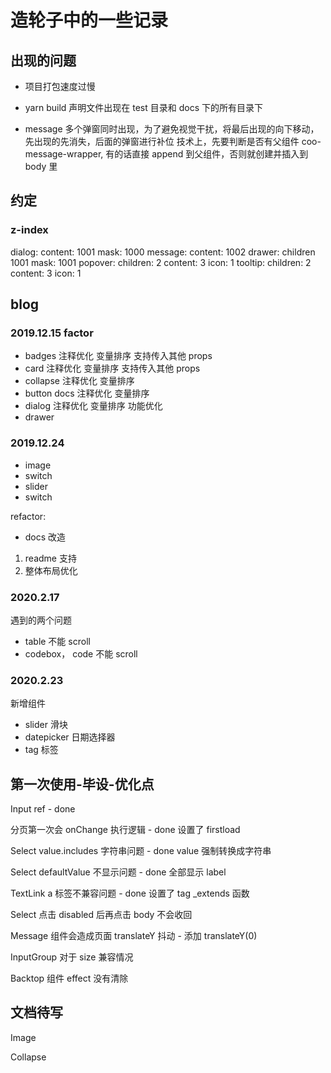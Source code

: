 # 造轮子中的一些记录

## 出现的问题

- 项目打包速度过慢
- yarn build 声明文件出现在 test 目录和 docs 下的所有目录下

- message
  多个弹窗同时出现，为了避免视觉干扰，将最后出现的向下移动，先出现的先消失，后面的弹窗进行补位
  技术上，先要判断是否有父组件 coo-message-wrapper, 有的话直接 append 到父组件，否则就创建并插入到 body 里

## 约定

### z-index

dialog: content: 1001 mask: 1000
message: content: 1002
drawer: children 1001 mask: 1001
popover: children: 2 content: 3 icon: 1
tooltip: children: 2 content: 3 icon: 1

## blog

### 2019.12.15 factor

- badges 注释优化 变量排序 支持传入其他 props
- card 注释优化 变量排序 支持传入其他 props
- collapse 注释优化 变量排序
- button docs 注释优化 变量排序
- dialog 注释优化 变量排序 功能优化
- drawer

### 2019.12.24

- image
- switch
- slider
- switch

refactor:

- docs 改造

1. readme 支持
2. 整体布局优化

### 2020.2.17

遇到的两个问题

- table 不能 scroll
- codebox， code 不能 scroll

### 2020.2.23

新增组件

- slider 滑块
- datepicker 日期选择器
- tag 标签

## 第一次使用-毕设-优化点

Input ref - done

分页第一次会 onChange 执行逻辑 - done 设置了 firstload

Select value.includes 字符串问题 - done value 强制转换成字符串

Select defaultValue 不显示问题 - done 全部显示 label

TextLink a 标签不兼容问题 - done 设置了 tag \_extends 函数

Select 点击 disabled 后再点击 body 不会收回

Message 组件会造成页面 translateY 抖动 - 添加 translateY(0)

InputGroup 对于 size 兼容情况

Backtop 组件 effect 没有清除

## 文档待写

Image

Collapse

